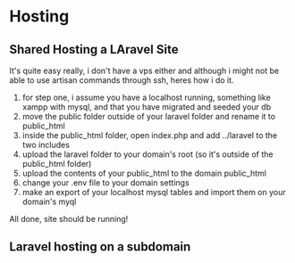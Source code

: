 # Hosting

## Shared Hosting a LAravel Site
It's quite easy really, i don't have a vps either and although i might not be able to use artisan commands through ssh, heres how i do it.

1. for step one, i assume you have a localhost running, something like xampp with mysql, and that you have migrated and seeded your db
2. move the public folder outside of your laravel folder and rename it to public_html
3. inside the public_html folder, open index.php and add ../laravel to the two includes
4. upload the laravel folder to your domain's root (so it's outside of the public_html folder)
5. upload the contents of your public_html to the domain public_html
6. change your .env file to your domain settings
7. make an export of your localhost mysql tables and import them on your domain's myql
   
All done, site should be running!



## Laravel hosting on a subdomain